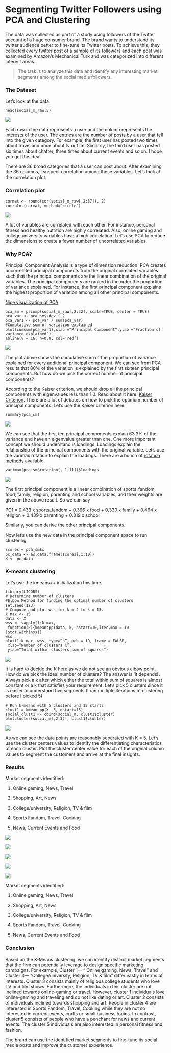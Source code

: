 
# Segmenting Twitter Followers using PCA and Clustering

The data was collected as part of a study using followers of the Twitter account of a huge consumer brand. The brand wants to understand its twitter audience better to fine-tune its Twitter posts. To achieve this, they collected every twitter post of a sample of its followers and each post was examined by Amazon’s Mechanical Turk and was categorized into different interest areas.
>  The task is to analyze this data and identify any interesting market segments among the social media followers.

### The Dataset

Let’s look at the data.

    head(social_m_raw,5)

![](https://cdn-images-1.medium.com/max/2050/1*v4g7I-nOBK0KpbgEMa9x1Q.png)


Each row in the data represents a user and the column represents the interests of the user. The entries are the number of posts by a user that fell into the given category. For example, the first user has posted two times about travel and once about tv or film. Similarly, the third user has posted six times about chatter, three times about current events and so on. I hope you get the idea!

There are 36 broad categories that a user can post about. After examining the 36 columns, I suspect correlation among these variables. Let’s look at the correlation plot.

### Correlation plot

    cormat <- round(cor(social_m_raw[,2:37]), 2)
    corrplot(cormat, method=”circle”)

![](https://cdn-images-1.medium.com/max/2688/1*K7XSQsnuczU5an1VU-f_yw.png)

A lot of variables are correlated with each other. For instance, personal fitness and healthy nutrition are highly correlated. Also, online gaming and college university variables have a high correlation. Let’s use PCA to reduce the dimensions to create a fewer number of uncorrelated variables.

### Why PCA? 

Principal Component Analysis is a type of dimension reduction. PCA creates uncorrelated principal components from the original correlated variables such that the principal components are the linear combination of the original variables. The principal components are ranked in the order the proportion of variance explained. For instance, the first principal component explains the highest proportion of variation among all other principal components.

[Nice visualization of PCA](http://setosa.io/ev/principal-component-analysis/)

    
    pca_sm = prcomp(social_m_raw[,2:32], scale=TRUE, center = TRUE)
    pca_var <- pca_sm$sdev ^ 2
    pca_var1 <- pca_var / sum(pca_var)
    #Cumulative sum of variation explained
    plot(cumsum(pca_var1),xlab =“Principal Component”,ylab =“Fraction of variance explained”)
    abline(v = 16, h=0.8, col=’red’)

![](https://cdn-images-1.medium.com/max/2688/1*KTD_zvZB-C-0I7XG9yVHgg.png)

The plot above shows the cumulative sum of the proportion of variance explained for every additional principal component. We can see from PCA results that 80% of the variation is explained by the first sixteen principal components. But how do we pick the correct number of principal components?

According to the Kaiser criterion, we should drop all the principal components with eigenvalues less than 1.0. Read about it here: [Kaiser Criterion](https://en.wikipedia.org/wiki/Factor_analysis#Older_methods). There are a lot of debates on how to pick the optimum number of principal components. Let’s use the Kaiser criterion here.

    
    summary(pca_sm)
    

![](https://cdn-images-1.medium.com/max/2000/1*TV4B8VEWUL5D-QcKnZp2Vg.png)

We can see that the first ten principal components explain 63.3% of the variance and have an eigenvalue greater than one. One more important concept we should understand is loadings. Loadings explain the relationship of the principal components with the original variable. Let’s use the varimax rotation to explain the loadings. There are a bunch of [rotation methods]([https://www.ibm.com/support/knowledgecenter/en/SSLVMB_23.0.0/spss/base/idh_fact_rot.html](https://www.ibm.com/support/knowledgecenter/en/SSLVMB_23.0.0/spss/base/idh_fact_rot.html)) available.

    
    varimax(pca_sm$rotation[, 1:11])$loadings

![](https://cdn-images-1.medium.com/max/2000/1*ChdK4f1XKX5CHrzfryDx1w.png)

The first principal component is a linear combination of sports_fandom, food, family, religion, parenting and school variables, and their weights are given in the above result. So we can say

PC1 = 0.433 x sports_fandom + 0.396 x food + 0.330 x family + 0.464 x religion + 0.439 x parenting + 0.319 x school

Similarly, you can derive the other principal components.

Now let’s use the new data in the principal component space to run clustering.

    
    scores = pca_sm$x
    pc_data <- as.data.frame(scores[,1:10])
    X <- pc_data
    

### K-means clustering 

Let’s use the kmeans++ initialization this time.

    
    library(LICORS)
    # Determine number of clusters
    #Elbow Method for finding the optimal number of clusters
    set.seed(123)
    # Compute and plot wss for k = 2 to k = 15.
    k.max <- 15
    data <- X 
    wss <- sapply(1:k.max, 
     function(k){kmeanspp(data, k, nstart=10,iter.max = 10 )$tot.withinss})
    wss
    plot(1:k.max, wss, type=”b”, pch = 19, frame = FALSE, 
     xlab=”Number of clusters K”,
     ylab=”Total within-clusters sum of squares”)
    

![](https://cdn-images-1.medium.com/max/2688/1*DrKbgzRDBV401IlDuJ9J1A.png)


It is hard to decide the K here as we do not see an obvious elbow point. How do we pick the ideal number of clusters? The answer is ‘it depends!’. Always pick a k after which either the total within sum of squares is almost constant or a k that satisfies your requirement. Let’s pick 5 clusters since it is easier to understand five segments (I ran multiple iterations of clustering before I picked 5)

    
    # Run k-means with 5 clusters and 15 starts
    clust1 = kmeanspp(X, 5, nstart=15)
    social_clust1 <- cbind(social_m, clust1$cluster)
    plotcluster(social_m[,2:32], clust1$cluster)

![](https://cdn-images-1.medium.com/max/2688/1*i6egDyek3Z2SBY4_E-UAdA.png)

As we can see the data points are reasonably seperated with K = 5. Let’s use the cluster centers values to identify the differentiating characteristics of each cluster. Plot the cluster center value for each of the original column values to segment the customers and arrive at the final insights. 

### Results

Market segments identified:

1. Online gaming, News, Travel

1. Shopping, Art, News

1. College/university, Religion, TV & film

1. Sports Fandom, Travel, Cooking

1. News, Current Events and Food

![](https://cdn-images-1.medium.com/max/2000/1*3DUCo5PXU5f9qLW0w8W6ew.png)

![](https://cdn-images-1.medium.com/max/2000/1*b8QSoe8jYYpfX3ppW7wPiw.png)

![](https://cdn-images-1.medium.com/max/2000/1*yyzFtLp-idoZXxAV9AVNAA.png)

![](https://cdn-images-1.medium.com/max/2000/1*2LLdo-YNohwCzxW7Rn-o3g.png)



![](https://cdn-images-1.medium.com/max/2000/1*gJ2RB1TdhXuFkx9WODQjMw.png)

Market segments identified:

1. Online gaming, News, Travel

1. Shopping, Art, News

1. College/university, Religion, TV & film

1. Sports Fandom, Travel, Cooking

1. News, Current Events and Food

### Conclusion

Based on the K-Means clustering, we can identify distinct market segments that the firm can potentially leverage to design specific marketing campaigns. For example, Cluster 1— “ Online gaming, News, Travel” and Cluster 3— “College/university, Religion, TV & film” differ vastly in terms of interests. Cluster 3 consists mainly of religious college students who love TV and film shows. Furthermore, the individuals in this cluster are not inclined towards online-gaming or travel. However, cluster 1 individuals love online-gaming and traveling and do not like dating or art. Cluster 2 consists of individuals inclined towards shopping and art. People in cluster 4 are interested in Sports Fandom, Travel, Cooking while they are not so interested in current events, crafts or small business topics. In contrast, cluster 5 consists of people who have a penchant for news and current events. The cluster 5 individuals are also interested in personal fitness and fashion.

The brand can use the identified market segments to fine-tune its social media posts and improve the customer experience. 


